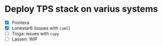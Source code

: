 # Deploy TPS stack on varius systems

- [x] Frontera
- [x] Lonestar6 (issues with `cuml`)
- [ ] Tioga: issues with `cupy`
- [ ] Lassen: WIP 
